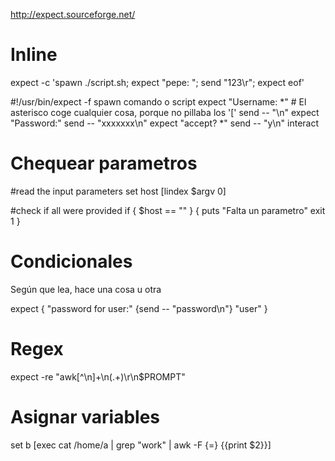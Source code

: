 http://expect.sourceforge.net/

# Inline
expect -c 'spawn ./script.sh; expect "pepe: "; send "123\r"; expect eof'

#!/usr/bin/expect -f
spawn comando o script
expect "Username: *" # El asterisco coge cualquier cosa, porque no pillaba los '['
send -- "\n"
expect "Password:"
send -- "xxxxxxx\n"
expect "accept? *"
send -- "y\n"
interact


# Chequear parametros
#read the input parameters
set host [lindex $argv 0]

#check if all were provided
if { $host == "" }  {
 puts "Falta un parametro"
 exit 1
}



# Condicionales
Según que lea, hace una cosa u otra

expect {
    "password for user:"  {send -- "password\n"}
    "user"
}


# Regex
expect -re "awk\[^\n]+\n(.+)\r\n$PROMPT"


# Asignar variables
set b [exec cat /home/a | grep "work" | awk -F {=} {{print $2}}]
